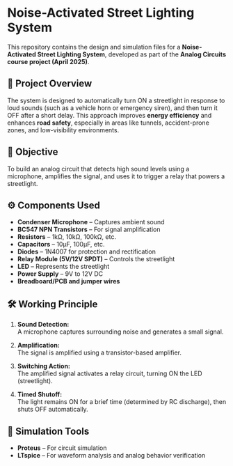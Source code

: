# Noise-Activated Street Lighting System

This repository contains the design and simulation files for a **Noise-Activated Street Lighting System**, developed as part of the **Analog Circuits course project (April 2025)**.

## 🧠 Project Overview

The system is designed to automatically turn ON a streetlight in response to loud sounds (such as a vehicle horn or emergency siren), and then turn it OFF after a short delay. This approach improves **energy efficiency** and enhances **road safety**, especially in areas like tunnels, accident-prone zones, and low-visibility environments.

## 🎯 Objective

To build an analog circuit that detects high sound levels using a microphone, amplifies the signal, and uses it to trigger a relay that powers a streetlight.

## ⚙️ Components Used

- **Condenser Microphone** – Captures ambient sound  
- **BC547 NPN Transistors** – For signal amplification  
- **Resistors** – 1kΩ, 10kΩ, 100kΩ, etc.  
- **Capacitors** – 10µF, 100µF, etc.  
- **Diodes** – 1N4007 for protection and rectification  
- **Relay Module (5V/12V SPDT)** – Controls the streetlight  
- **LED** – Represents the streetlight  
- **Power Supply** – 9V to 12V DC  
- **Breadboard/PCB and jumper wires**

## 🛠️ Working Principle

1. **Sound Detection:**  
   A microphone captures surrounding noise and generates a small signal.

2. **Amplification:**  
   The signal is amplified using a transistor-based amplifier.

3. **Switching Action:**  
   The amplified signal activates a relay circuit, turning ON the LED (streetlight).

4. **Timed Shutoff:**  
   The light remains ON for a brief time (determined by RC discharge), then shuts OFF automatically.

## 🧪 Simulation Tools

- **Proteus** – For circuit simulation  
- **LTspice** – For waveform analysis and analog behavior verification
